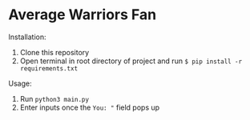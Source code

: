 # Average Warriors Fan

Installation:
1) Clone this repository
2) Open terminal in root directory of project and run ```$ pip install -r requirements.txt```

Usage:
1) Run ```python3 main.py```
2) Enter inputs once the ```You: "``` field pops up
